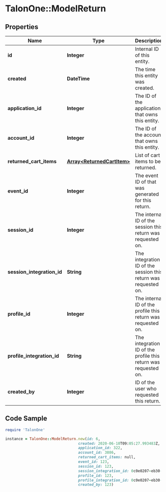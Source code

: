 # TalonOne::ModelReturn

## Properties

Name | Type | Description | Notes
------------ | ------------- | ------------- | -------------
**id** | **Integer** | Internal ID of this entity. | 
**created** | **DateTime** | The time this entity was created. | 
**application_id** | **Integer** | The ID of the application that owns this entity. | 
**account_id** | **Integer** | The ID of the account that owns this entity. | 
**returned_cart_items** | [**Array&lt;ReturnedCartItem&gt;**](ReturnedCartItem.md) | List of cart items to be returned. | 
**event_id** | **Integer** | The event ID of that was generated for this return. | 
**session_id** | **Integer** | The internal ID of the session this return was requested on. | 
**session_integration_id** | **String** | The integration ID of the session this return was requested on. | 
**profile_id** | **Integer** | The internal ID of the profile this return was requested on. | [optional] 
**profile_integration_id** | **String** | The integration ID of the profile this return was requested on. | [optional] 
**created_by** | **Integer** | ID of the user who requested this return. | [optional] 

## Code Sample

```ruby
require 'TalonOne'

instance = TalonOne::ModelReturn.new(id: 6,
                                 created: 2020-06-10T09:05:27.993483Z,
                                 application_id: 322,
                                 account_id: 3886,
                                 returned_cart_items: null,
                                 event_id: 123,
                                 session_id: 123,
                                 session_integration_id: 0c0e0207-eb30-4e06-a56c-2b7c8a64953c,
                                 profile_id: 123,
                                 profile_integration_id: 0c0e0207-eb30-4e06-a56c-2b7c8a64953c,
                                 created_by: 123)
```


